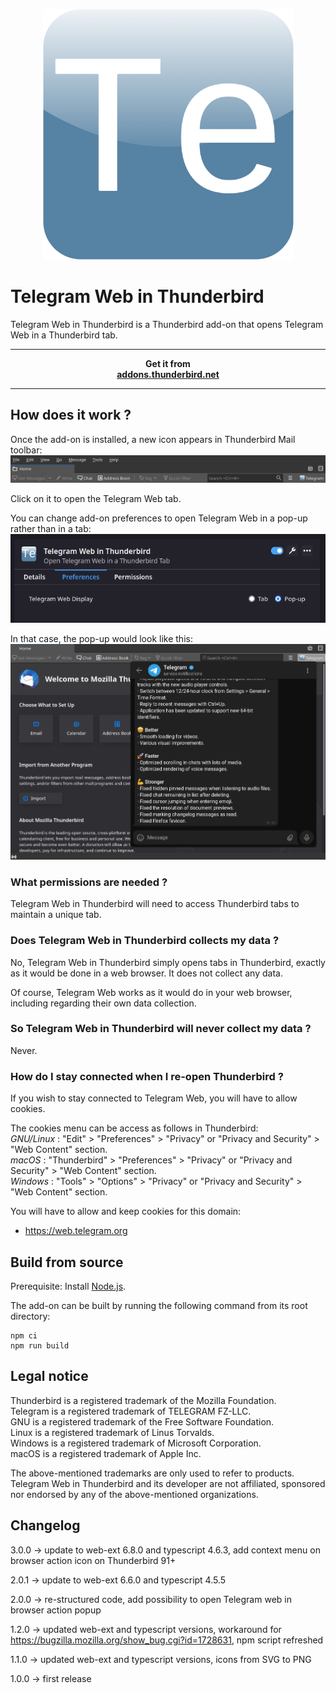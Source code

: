 <p align="center"><img src="src/icons/icon.png" alt="Telegram Web in Thunderbird icon"></p>

<h1>Telegram Web in Thunderbird</h1>
Telegram Web in Thunderbird is a Thunderbird add-on that opens Telegram Web in a Thunderbird tab.  

******************
<p align="center">
    <strong>Get it from<br>
    <a href="https://addons.thunderbird.net/fr/thunderbird/addon/telegram-web-in-thunderbird/">addons.thunderbird.net</a>
    </strong>
</p>

******************

<h2>How does it work ?</h2>
Once the add-on is installed, a new icon appears in Thunderbird Mail toolbar:
<img src="images/browser_action.png" alt="Thunderbird Mail toolbar">

Click on it to open the Telegram Web tab.  

You can change add-on preferences to open Telegram Web in a pop-up rather than in a tab:  
<img src="images/preferences.png" alt="Preferences menu">

In that case, the pop-up would look like this:  
<img src="images/pop-up_mode.png" alt="Pop-up mode preview">

<h3>What permissions are needed ?</h3>
Telegram Web in Thunderbird will need to access Thunderbird tabs to maintain a unique tab.

<h3>Does Telegram Web in Thunderbird collects my data ?</h3>
No, Telegram Web in Thunderbird simply opens tabs in Thunderbird, exactly as it would be done in a web browser.  
It does not collect any data.  

Of course, Telegram Web works as it would do in your web browser, including regarding their own data collection.  

<h3>So Telegram Web in Thunderbird will never collect my data ?</h3>
Never.  

<h3>How do I stay connected when I re-open Thunderbird ?</h3>
If you wish to stay connected to Telegram Web, you will have to allow cookies.  

The cookies menu can be access as follows in Thunderbird:    
_GNU/Linux_ : "Edit" > "Preferences" > "Privacy" or "Privacy and Security" > "Web Content" section.  
_macOS_ : "Thunderbird" > "Preferences" > "Privacy" or "Privacy and Security" > "Web Content" section.  
_Windows_ : "Tools" > "Options" > "Privacy" or "Privacy and Security" > "Web Content" section.  

You will have to allow and keep cookies for this domain:  
* https://web.telegram.org

<h2>Build from source</h2>
Prerequisite:  
Install <a href="(https://nodejs.org">Node.js</a>.  

The add-on can be built by running the following command from its root directory:  
```
npm ci
npm run build
```

<h2>Legal notice</h2>

Thunderbird is a registered trademark of the Mozilla Foundation.  
Telegram is a registered trademark of TELEGRAM FZ-LLC.  
GNU is a registered trademark of the Free Software Foundation.  
Linux is a registered trademark of Linus Torvalds.  
Windows is a registered trademark of Microsoft Corporation.  
macOS is a registered trademark of Apple Inc.  

The above-mentioned trademarks are only used to refer to products.  
Telegram Web in Thunderbird and its developer are not affiliated, sponsored nor endorsed by any of the above-mentioned organizations.  

<h2>Changelog</h2>
3.0.0 -> update to web-ext 6.8.0 and typescript 4.6.3, add context menu on browser action icon on Thunderbird 91+    

2.0.1 -> update to web-ext 6.6.0 and typescript 4.5.5  

2.0.0 -> re-structured code, add possibility to open Telegram web in browser action popup  

1.2.0 -> updated web-ext and typescript versions, workaround for https://bugzilla.mozilla.org/show_bug.cgi?id=1728631, npm script refreshed  

1.1.0 -> updated web-ext and typescript versions, icons from SVG to PNG   

1.0.0 -> first release  
